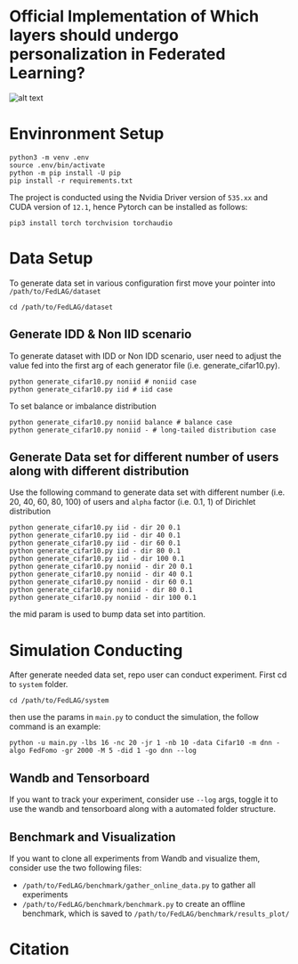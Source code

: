 # Official Implementation of Which layers should undergo personalization in Federated Learning?

![alt text](https://github.com/khanhkhanhlele/FL_recon/blob/main/imgs/DGA.png)

# Envinronment Setup
```
python3 -m venv .env
source .env/bin/activate
python -m pip install -U pip
pip install -r requirements.txt
```
The project is conducted using the Nvidia Driver version of ```535.xx``` and CUDA version of ```12.1```, hence Pytorch can be installed as follows:
```
pip3 install torch torchvision torchaudio
```

# Data Setup
To generate data set in various configuration first move your pointer into ```/path/to/FedLAG/dataset```
```
cd /path/to/FedLAG/dataset
```
## Generate IDD & Non IID scenario
To generate dataset with IDD or Non IDD scenario, user need to adjust the value fed into the first arg of each generator file (i.e. generate_cifar10.py). 
```
python generate_cifar10.py noniid # noniid case
python generate_cifar10.py iid # iid case
```
To set balance or imbalance distribution
```
python generate_cifar10.py noniid balance # balance case
python generate_cifar10.py noniid - # long-tailed distribution case
```

## Generate Data set for different number of users along with different distribution 

Use the following command to generate data set with different number (i.e. 20, 40, 60, 80, 100) of users and ```alpha``` factor (i.e. 0.1, 1) of Dirichlet distribution
```
python generate_cifar10.py iid - dir 20 0.1
python generate_cifar10.py iid - dir 40 0.1 
python generate_cifar10.py iid - dir 60 0.1 
python generate_cifar10.py iid - dir 80 0.1
python generate_cifar10.py iid - dir 100 0.1
python generate_cifar10.py noniid - dir 20 0.1
python generate_cifar10.py noniid - dir 40 0.1
python generate_cifar10.py noniid - dir 60 0.1
python generate_cifar10.py noniid - dir 80 0.1
python generate_cifar10.py noniid - dir 100 0.1
```
the mid param is used to bump data set into partition. 

# Simulation Conducting
After generate needed data set, repo user can conduct experiment. First cd to ```system``` folder.
```
cd /path/to/FedLAG/system
``` 
then use the params in ```main.py``` to conduct the simulation, the follow command is an example:
```
python -u main.py -lbs 16 -nc 20 -jr 1 -nb 10 -data Cifar10 -m dnn -algo FedFomo -gr 2000 -M 5 -did 1 -go dnn --log
```

## Wandb and Tensorboard
If you want to track your experiment, consider use ```--log``` args, toggle it to use the wandb and tensorboard along with a automated folder structure.

## Benchmark and Visualization
If you want to clone all experiments from Wandb and visualize them, consider use the two following files:
- ```/path/to/FedLAG/benchmark/gather_online_data.py``` to gather all experiments
- ```/path/to/FedLAG/benchmark/benchmark.py``` to create an offline benchmark, which is saved to ```/path/to/FedLAG/benchmark/results_plot/```

# Citation
```
```

